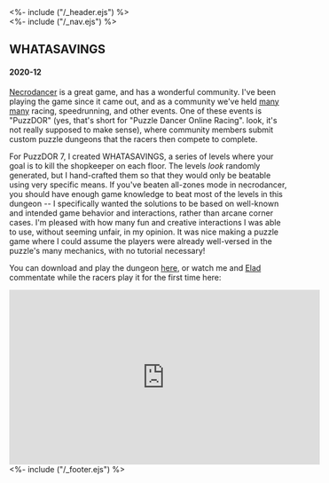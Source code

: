 <!DOCTYPE html>
<html>
<head>
<%- include ("/_header.ejs") %>
</head>
<body>
<div class="wrapper">
<%- include ("/_nav.ejs") %>
<section id="main-content">
<h1 class="post-title">WHATASAVINGS</h1>
<h4 class="post-meta">2020-12</h4>

[Necrodancer](https://braceyourselfgames.com/crypt-of-the-necrodancer/) is a great game, and has a wonderful community. I've been playing the game since it came out, and as a community we've held [many many](https://www.youtube.com/user/condorleague/videos) racing, speedrunning, and other events. One of these events is "PuzzDOR" (yes, that's short for "Puzzle Dancer Online Racing". look, it's not really supposed to make sense), where community members submit custom puzzle dungeons that the racers then compete to complete.

For PuzzDOR 7, I created WHATASAVINGS, a series of levels where your goal is to kill the shopkeeper on each floor. The levels _look_ randomly generated, but I hand-crafted them so that they would only be beatable using very specific means. If you've beaten all-zones mode in necrodancer, you should have enough game knowledge to beat most of the levels in this dungeon -- I specifically wanted the solutions to be based on well-known and intended game behavior and interactions, rather than arcane corner cases. I'm pleased with how many fun and creative interactions I was able to use, without seeming unfair, in my opinion. It was nice making a puzzle game where I could assume the players were already well-versed in the puzzle's many mechanics, with no tutorial necessary!

You can download and play the dungeon [here](https://steamcommunity.com/workshop/filedetails/?id=2318636278), or watch me and [Elad](https://twitch.tv/EladDifficult) commentate while the racers play it for the first time here:

<iframe width="560" height="315" src="https://www.youtube-nocookie.com/embed/R1AaYHZsNmk?rel=0" frameborder="0" allow="accelerometer; autoplay; clipboard-write; encrypted-media; gyroscope; picture-in-picture" allowfullscreen></iframe>

</section>
<%- include ("/_footer.ejs") %>
</body>
</html>
